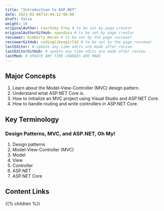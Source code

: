 ```yaml
---
title: "Introduction to ASP.NET"
date: 2023-02-06T14:44:12-06:00
draft: false
weight: 10
originalAuthor: Courtney Frey # to be set by page creator
originalAuthorGitHub: speudusa # to be set by page creator
reviewer: Kimberly Horan # to be set by the page reviewer
reviewerGitHub: codinglikeagirl42 # to be set by the page reviewer
lastEditor: # update any time edits are made after review
lastEditorGitHub: # update any time edits are made after review
lastMod: # UPDATE ANY TIME CHANGES ARE MADE
---
```



## Major Concepts

1. Learn about the Model-View-Controller (MVC) design pattern.
1. Understand what ASP.NET Core is.
1. How to initialize an MVC project using Visual Studio and ASP.NET Core.
1. How to handle routing and write controllers in ASP.NET Core.

## Key Terminology

### Design Patterns, MVC, and ASP.NET, Oh My!

1. Design patterns
1. Model-View-Controller (MVC)
1. Model
1. View
1. Controller
1. ASP.NET
1. ASP.NET Core

## Content Links

{{% children %}}